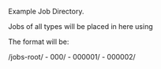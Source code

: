 Example Job Directory.

Jobs of all types will be placed in here using

The format will be:

/jobs-root/
    - 000/
        - 000001/
        - 000002/